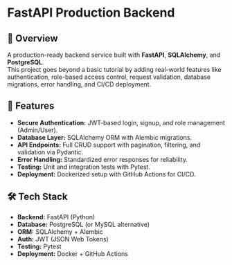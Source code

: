 # FastAPI Production Backend

## 📌 Overview
A production-ready backend service built with **FastAPI**, **SQLAlchemy**, and **PostgreSQL**.  
This project goes beyond a basic tutorial by adding real-world features like authentication, role-based access control, request validation, database migrations, error handling, and CI/CD deployment.

## 🚀 Features
- **Secure Authentication:** JWT-based login, signup, and role management (Admin/User).  
- **Database Layer:** SQLAlchemy ORM with Alembic migrations.  
- **API Endpoints:** Full CRUD support with pagination, filtering, and validation via Pydantic.  
- **Error Handling:** Standardized error responses for reliability.  
- **Testing:** Unit and integration tests with Pytest.  
- **Deployment:** Dockerized setup with GitHub Actions for CI/CD.  

## 🛠️ Tech Stack
- **Backend:** FastAPI (Python)
- **Database:** PostgreSQL (or MySQL alternative)
- **ORM:** SQLAlchemy + Alembic
- **Auth:** JWT (JSON Web Tokens)
- **Testing:** Pytest
- **Deployment:** Docker + GitHub Actions

